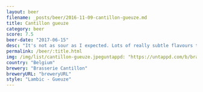 ```yaml
---
layout: beer
filename: _posts/beer/2016-11-09-cantillon-gueuze.md
title: Cantillon gueuze
category: beer
score: 7.5
beer-date: "2017-06-15"
desc: "It's not as sour as I expected. Lots of really subtle flavours that take a while to get used to but it's an interesting experience"
permalink: /beer/:title.html
img: /img/list/cantillon-gueuze.jpeguntappd: "https://untappd.com/b/brasserie-cantillon-classic-gueuze/26062"
country: "Belgium"
brewery: "Brasserie Cantillon"
breweryURL: "breweryURL"
style: "Lambic - Gueuze"
---
```

